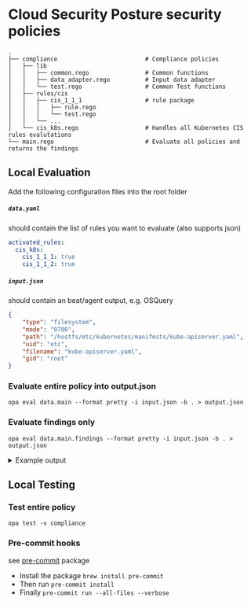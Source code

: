 # Cloud Security Posture security policies 
    .
    ├── compliance                         # Compliance policies
    │   ├── lib
    │   │   ├── common.rego                # Common functions
    │   │   ├── data_adapter.rego          # Input data adapter
    │   │   └── test.rego                  # Common Test functions
    │   ├── rules/cis
    │   │   ├── cis_1_1_1                  # rule package 
    │   │   │   ├── rule.rego
    │   │   │   └── test.rego
    │   │   └── ...
    │   └── cis_k8s.rego                   # Handles all Kubernetes CIS rules evalutations
    └── main.rego                          # Evaluate all policies and returns the findings
    
## Local Evaluation
Add the following configuration files into the root folder
##### `data.yaml`
should contain the list of rules you want to evaluate (also supports json)

```yaml
activated_rules:
  cis_k8s:
    cis_1_1_1: true
    cis_1_1_2: true
```

##### `input.json`
should contain an beat/agent output, e.g. OSQuery

```json
{
    "type": "filesystem",
    "mode": "0700",
    "path": "/hostfs/etc/kubernetes/manifests/kube-apiserver.yaml",
    "uid": "etc",
    "filename": "kube-apiserver.yaml",
    "gid": "root"
}
```

### Evaluate entire policy into output.json
`opa eval data.main --format pretty -i input.json -b . > output.json`

### Evaluate findings only
`opa eval data.main.findings --format pretty -i input.json -b . > output.json`

<details> 
<summary>Example output</summary>
  
```json
[
  {
    "evaluation": "violation",
    "evidence": {
      "filemode": "0700"
    },
    "rule_name": "Ensure that the API server pod specification file permissions are set to 644 or more restrictive",
    "tags": [
      "CIS",
      "CIS v1.6.0",
      "Kubernetes",
      "CIS 1.1.1"
    ]
  },
  {
    "evaluation": "violation",
    "evidence": {
      "gid": "root",
      "uid": "etc"
    },
    "rule_name": "Ensure that the API server pod specification file ownership is set to root:root",
    "tags": [
      "CIS",
      "CIS v1.6.0",
      "Kubernetes",
      "CIS 1.1.2"
    ]
  }
]


```
  
</details>

## Local Testing
### Test entire policy
`opa test -v compliance`

### Pre-commit hooks
see [pre-commit](https://pre-commit.com/) package

- Install the package `brew install pre-commit`
- Then run `pre-commit install`
- Finally `pre-commit run --all-files --verbose`
